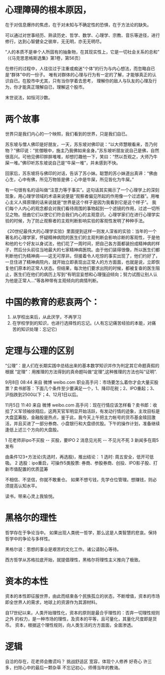 # 心理障碍的根本原因，

在于对信息爆炸的焦虑，在于对未知与不确定性的恐惧，在于方法论的缺失。

可以通过对世事经历、熟读历史、哲学、数学、心理学、宗教、音乐等途径，进行修行，达到心智健全之彼岸，无无明，亦无无明尽。

“人的本质不是单个人所固有的抽象物，在其现实性上，它是一切社会关系的总和”
（《马克思恩格斯选集》第1卷，第56页）

在修行的过程中，人往往过于注重或痴迷“个体”的行为与内心想法，而忽略自已是“群体”中的一份子。
唯有对群体的心理与行为有一定的了解，才能够真正的认识自已。在股市中尤其，只有当你学着去思考，
理解你的敌人与队友的心理及行为，你才能真正理解自已，理解这个股市。

末世说法，如恒河沙数。

# 两个故事

世界只是我们内心的一个映照，我们看到的世界，只是我们自已。

苏东坡与僧人佛印是好朋友，一天，苏东坡对佛印说：“以大师慧眼看来，吾乃何物？”佛印说：“贫僧眼中，施主乃我佛如来金身。”苏东坡听朋友说自己是佛，自然很高兴。可他见佛印胖胖堆堆，却想打趣他一下，笑曰：“然以吾观之，大师乃牛屎一堆。”佛印听苏东坡说自己是“牛屎一堆”，并未感到不快。

回家后，苏东坡将与佛印的对话，告诉了苏小妹。聪慧的苏小妹道出真谛：“佛由心生，心中有佛，所见万物皆是佛；心中是牛屎，所见皆化为牛屎。”

有一句很有名的话叫做“注意力等于事实”。这句话其实揭示了一个心理学上的深刻现象，用心理学领域的术语来说便是“观察者偏见所起的作用像一个过滤器”。用唯心主义人择原理的话来说就是“世界是这个样子是因为我看到它是这个样子”。 我们每个人内心的观念都会对我们看待周围的事物起到一个滤镜的作用，过滤一切所见之物。扭曲它们以使它们符合我们内心的主观意识。心理学家们在进行心理学实验的时候，为了防止观察者的主观判断影响实验的客观性发明了种种手法。 

《20世纪最伟大的心理学实验》里面提到这样一则发人深省的实验：当年的一个著名的心理学家，怀疑精神病院的医生们的主观判断会影响诊断的客观性，于是他和他的七个好友以身试法，他们花了一周时间，把自己各方面都装扮成精神病的样子，然后分头前往当地最大的七家精神病医院。由于他们装得很像，所以医生们都判断他们为精神病——这无可厚非。但接着令人吃惊的事实出现了，他们约好了，一旦住进了精神病院内，就开始立即表现出正常人的方方面面，也就是说，立即恢复他们原本的正常人状态。但结果，每次他们要求出院的时候，都被复查的医生阻止，医生们在他们的病历上写到“有明显妄想和心理强迫倾向；努力试图让别人认为他是正常人…”等各种带有主观倾向的病情判断。

# 中国的教育的悲哀两个：

1. 从学校出来后，从此厌学，不再学习
2. 在学校学到的知识，也进行选择性的忘记。(人有忘记痛苦经验的本能，对痛苦的知识处理：忘记它)

# 定理与公理的区别

“公理”：是人们在长期实践中总结出来的基本数学知识并作为判定其它命题真假的根据
“定理”：用推理的方法得到的真命题叫做“定理”,这种推理的方法也叫“证明”.

9月8日 08:44 来自 微博 weibo.com
职业高手问：市场要怎么着你才会大量买股票？卖书郎答：下面几个条件至少要满足一个，1、降印花税；2、IPO重起；3、沪指跌到2500以下；4、12月1日以后。

11月5日 11:40 来自 微博 weibo.com
高手问：现在行情应该怎样看？卖书郎：收拾了义军领袖徐翔后，这两天官军明显开始活跃，有发动行情的迹象，主攻目标是大盘蓝筹股，金融股是热点，鉴于此，我今天上午把主力帐号的货币基金赎回激活，并且买进了一部分券商、小盘银行和大盘绩优股。下午的操作计划，准备继续逢低上述三个方向的大盘股。

1 花老师非ipo不买股 -- 买股，要IPO
2 消息见光死        -- 不见光不死
3 新闻多在周5发布

由条件123+方法论(先选时，再选股)，推出结论：
1 选时: 周五安全，低开可低吸。
2 选股：ipo重启，可操作5类股票: 券商、参股券商、创投、IPO影子股、打新市值配置的优质蓝筹


不相信、不坚信，你就不敢重仓。
如果不想亏钱，先学仓位管理。想赚钱，则必须提高认知水平。

读书，带来心灵上我愉悦。

# 黑格尔的理性

哲学存在于争论当中。
如果出现人类统一哲学，那么这是人类智慧的悲哀。保持哲学中的争论与多样性。

黑格尔说：思想的事业是艰苦的文化工作。诸公请耐心等待。


西方哲学从苏格拉底开始，就提倡理性，黑格尔将理性主义推向了极致。

# 资本的本性

资本的本性即征服世界，由此而结束各个民族孤立的状态，不断增值，资本的市场
即全世界人的需求，地球上的资源作为其源材料。


自17世纪以来，人类开始理性化，资本的原则是最合乎理性的：否弃一切理性规则之外
的权力，是一种市场的理性，及资本的平等，且可量化，其量化尺度即是货币。
资本，根据这个理性规则，向人类生活的方方面面，全面渗透。

# 逻辑

自洽的存在，花老师会撒谎吗？
挑战舒适区
宽容，体现个人修养
好奇心
许三多，扫除心中的最后一颗杂草
不忘记初心，师傅当年的教诲。

